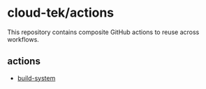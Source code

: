 # cloud-tek/actions

This repository contains composite GitHub actions to reuse across workflows.

## actions

- [build-system](./build-system/README.md)